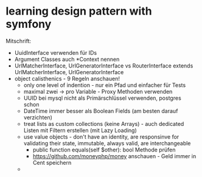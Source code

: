 # learning design pattern with symfony

Mitschrift:

- UuidInterface verwenden für IDs
- Argument Classes auch *Context nennen
- UrlMatcherInterface, UrlGeneratorInterface vs RouterInterface extends UrlMatcherInterface, UrlGeneratorInterface
- object calisthenics - 9 Regeln anschauen!
    - only one level of indention - nur ein Pfad und einfacher für Tests
    - maximal zwei -> pro Variable - Proxy Methoden verwenden
    - UUID bei mysql nicht als Primärschlüssel verwenden, postgres schon
    - DateTime immer besser als Boolean Fields (am besten darauf verzichten)
    - treat lists as custom collections (keine Arrays) - auch dedicated Listen mit Filtern erstellen (mit Lazy Loading)
    - use value objects - don't have an identity, are responsinve for validating their state, immutable, always valid, are interchangeable
        - public function equals(self $other): bool Methode prüfen
        - https://github.com/moneyphp/money anschauen - Geld immer in Cent speichern
    -     